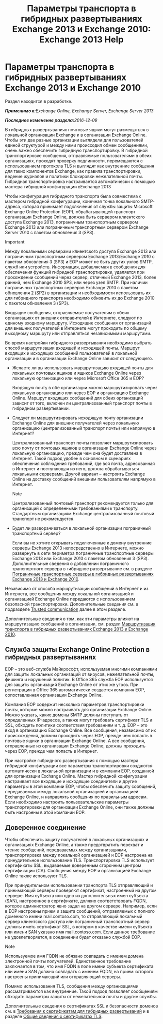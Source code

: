 ﻿---
title: 'Параметры транспорта в гибридных развертываниях Exchange 2013 и Exchange 2010: Exchange 2013 Help'
TOCTitle: Параметры транспорта в гибридных развертываниях Exchange 2013 и Exchange 2010
ms:assetid: 57f93b81-d153-4f0d-81f6-085130319803
ms:mtpsurl: https://technet.microsoft.com/ru-ru/library/Dn393960(v=EXCHG.150)
ms:contentKeyID: 59636092
ms.date: 01/11/2018
mtps_version: v=EXCHG.150
ms.translationtype: HT
---

# Параметры транспорта в гибридных развертываниях Exchange 2013 и Exchange 2010

Раздел находится в разработке.  

_<strong>Применимо к:</strong>Exchange Online, Exchange Server, Exchange Server 2013_

_<strong>Последнее изменение раздела:</strong>2016-12-09_

В гибридных развертываниях почтовые ящики могут размещаться в локальной организации Exchange и в организации Exchange Online. Чтобы эти две разные организации выглядели для пользователей единой структурой и между ними происходил обмен сообщениями, очень важно обеспечить гибридную транспортировку. В гибридной транспортировке сообщения, отправляемые пользователями в обеих организациях, проходят проверку подлинности, перемещаются с использованием протокола TLS и выглядят как внутренние сообщения для таких компонентов Exchange, как правила транспортировки, ведение журналов и политики блокировки нежелательной почты. Гибридная транспортировка настраивается автоматически с помощью мастера гибридной конфигурации вExchange 2013

Чтобы конфигурация гибридного транспорта была совместима с мастером гибридной конфигурации, конечная точка локального SMTP-адреса, которая принимает подключения от службы защиты Microsoft Exchange Online Protection (EOP), обрабатывающей транспорт организации Exchange Online, должна быть сервером клиентского доступа Exchange 2013, пограничным транспортным сервером Exchange 2013 или пограничным транспортным сервером Exchange Server 2010 с пакетом обновления 3 (SP3).

> [!IMPORTANT]
> Между локальными серверами клиентского доступа Exchange 2013 или пограничным транспортным сервером Exchange 2013/Exchange 2010 с пакетом обновления 3 (SP3) и EOP может не быть других узлов SMTP, служб или устройств. Информация, добавляемая в сообщения для обеспечения функций гибридной транспортировки, удаляется при прохождении сообщений через сервер, отличный Exchange 2013, более ранний, чем Exchange 2010 SP3, или через узел SMTP. При наличии пограничных транспортных серверов Exchange 2010 с пакетом обновления 2 (SP2) в организации и необходимости использовать их для гибридного транспорта необходимо обновить их до Exchange 2010 с пакетом обновления 3 (SP3).


Входящие сообщения, отправляемые получателям в обеих организациях от внешних отправителей в Интернете, следуют по единому входному маршруту. Исходящие сообщения от организаций для внешних получателей в Интернете могут проходить по общему выходному маршруту или отправляться независимыми маршрутами.

Во время настройки гибридного развертывания необходимо выбрать способ маршрутизации входящей и исходящей почты. Маршрут входящих и исходящих сообщений пользователей в локальной организации и в организации Exchange Online зависит от следующего.

  - Желаете ли вы использовать маршрутизацию входящей почты для локальных почтовых ящиков и ящиков Exchange Online через локальную организацию или через Microsoft Office 365 и EOP?
    
    Входящую почту в обе организации можно маршрутизировать через локальную организацию или через EOP и организацию Exchange Online. Маршрут входящих сообщений для обеих организаций зависит от того, включен ли централизованный транспорт почты в гибридном развертывании.

  - Следует ли маршрутизировать исходящую почту организации Exchange Online для внешних получателей через локальную организацию (централизованный транспорт почты) или напрямую в Интернет?
    
    Централизованный транспорт почты позволяет маршрутизировать всю почту от почтовых ящиков в организации Exchange Online через локальную организацию, прежде чем она будет доставлена в Интернет. Такой подход удобен в основном в сценариях обеспечения соблюдения требований, где вся почта, адресованная в Интернет и поступающая из него, должна обрабатываться локальными серверами. Другой вариант – настроить Exchange Online на доставку сообщений внешним пользователям напрямую в Интернет.
    
    > [!NOTE]
    > Централизованный почтовый транспорт рекомендуется только для организаций с определенными требованиями к транспорту. Стандартным организациям Exchange централизованный почтовый транспорт не рекомендуется.


  - Будет ли разворачиваться в локальной организации пограничный транспортный сервер?
    
    Если вы не хотите открывать подключенные к домену внутренние серверы Exchange 2013 непосредственно в Интернете, можно развернуть в сети периметра пограничные транспортные серверы Exchange 2013 или Exchange 2010 с пакетом обновления 3 (SP3). Дополнительные сведения о добавлении пограничного транспортного сервера в гибридное развертывание см. в разделе [Пограничные транспортные серверы в гибридных развертываниях Exchange 2013 и Exchange 2010](edge-transport-servers-in-exchange-2013-exchange-2010-hybrid-deployments-exchange-2013-help.md).

Независимо от способа маршрутизации сообщений в Интернет и из Интернета, все сообщения между локальной организацией и организацией Exchange Online передаются с использованием безопасной транспортировки. Дополнительные сведения см. в подразделе [Trusted communication](transport-options-in-exchange-hybrid-deployments-exchange-2013-help.md) далее в этом разделе.

Дополнительные сведения о том, как эти параметры влияют на маршрутизацию сообщений в организации, см. раздел [Маршрутизация транспорта в гибридных развертываниях Exchange 2013 и Exchange 2010](transport-routing-in-exchange-2013-exchange-2010-hybrid-deployments-exchange-2013-help.md).

## Служба защиты Exchange Online Protection в гибридных развертываниях

EOP – это веб-служба Майкрософт, используемая многими компаниями для защиты локальных организаций от вирусов, нежелательной почты, фишинга и нарушений политик. В Office 365 служба EOP используется для защиты организаций Exchange Online от этих же угроз. При регистрации в Office 365 автоматически создается компания EOP, сопоставленная организации Exchange Online.

Компания EOP содержит несколько параметров транспортировки почты, которые можно настраивать для организации Exchange Online. Можно указать, какие домены SMTP должны поступать от определенных IP-адресов, а также могут требовать сертификат TLS и SSL, обходить политики соответствия требованиям и т. д. EOP – это вход в организацию Exchange Online. Все сообщения, независимо от их происхождения, должны проходить через EOP, прежде чем попасть в почтовые ящики в организации Exchange Online. А все сообщения, отправленные из организации Exchange Online, должны проходить через EOP, прежде чем попасть в Интернет.

При настройке гибридного развертывания с помощью мастера гибридной конфигурации все параметры транспортировки создаются автоматически в локальной организации и в компании EOP, созданной для организации Exchange Online. Мастер гибридной конфигурации настраивает все входящие и исходящие соединители и другие параметры в этой компании EOP, чтобы обеспечить защиту сообщений, передаваемых между локальной организацией и организацией Exchange Online, и направлять сообщения по правильным адресам. Если необходимо настроить пользовательские параметры транспортировки для организации Exchange Online, они также должны быть настроены в этой компании EOP.

## Доверенное соединение

Чтобы обеспечить защиту получателей в локальных организациях и организациях Exchange Online, а также предотвратить перехват и чтение сообщений, передаваемых между организациями, транспортировка между локальной организацией и EOP настроена на принудительное использование TLS. Транспортировка TLS использует сертификаты SSL, выдаваемые доверенным сторонним центром сертификации (CA). Сообщения между EOP и организацией Exchange Online также используют TLS.

При принудительном использовании транспорта TLS отправляющий и принимающий серверы проверяют сертификат, настроенный на другом сервере. Имя субъекта или одно из дополнительных имен субъекта (SAN), настроенное в сертификате, должно соответствовать FQDN, которое администратор явно задал на другом сервере. Например, если в EOP настроены прием и защита сообщений, отправляемых с полного доменного имени mail.contoso.com, то отправляющий локальный сервер клиентского доступа или пограничный транспортный сервер должны иметь сертификат SSL, в котором в качестве имени субъекта или имени SAN указано имя mail.contoso.com. Если данное требование не удовлетворяется, в соединении будет отказано службой EOP.

> [!NOTE]
> Используемое имя FQDN не обязано совпадать с именем домена электронной почты получателей. Единственное требование заключается в том, что имя FQDN в поле имени субъекта сертификата или имени SAN должно совпадать с именем FQDN, на прием которого настроены принимающий или отправляющий серверы.


Помимо использования TLS, сообщения между организациями рассматриваются как внутренние. Такой подход позволяет сообщениям обходить параметры защиты от нежелательной почты и другие службы.

Дополнительные сведения о сертификатах SSL и безопасности доменов см. в [Требования к сертификатам для гибридных развертываний](certificate-requirements-for-hybrid-deployments-exchange-2013-help.md) и в разделе [Общие сведения о сертификатах TLS](http://go.microsoft.com/fwlink/p/?linkid=187237).

